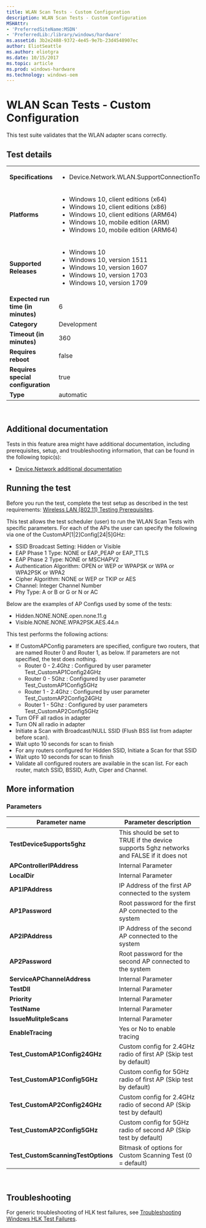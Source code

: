 ```yaml
---
title: WLAN Scan Tests - Custom Configuration
description: WLAN Scan Tests - Custom Configuration
MSHAttr:
- 'PreferredSiteName:MSDN'
- 'PreferredLib:/library/windows/hardware'
ms.assetid: 3b2e2488-9372-4e45-9e7b-23d4548907ec
author: EliotSeattle
ms.author: eliotgra
ms.date: 10/15/2017
ms.topic: article
ms.prod: windows-hardware
ms.technology: windows-oem
---
```


# <span id="p_hlk_test.335b3de2-771f-44a3-90f5-6cc5e7c0d123"></span>WLAN Scan Tests - Custom Configuration


This test suite validates that the WLAN adapter scans correctly.

## Test details
|||
|---|---|
| **Specifications**  | <ul><li>Device.Network.WLAN.SupportConnectionToWiFiAP.ConnectionToWiFiAP</li></ul> |  
| **Platforms**   | <ul><li>Windows 10, client editions (x64)</li><li>Windows 10, client editions (x86)</li><li>Windows 10, client editions (ARM64)</li><li>Windows 10, mobile edition (ARM)</li><li>Windows 10, mobile edition (ARM64)</li></ul> |
| **Supported Releases** | <ul><li>Windows 10</li><li>Windows 10, version 1511</li><li>Windows 10, version 1607</li><li>Windows 10, version 1703</li><li>Windows 10, version 1709</li></ul> |
|**Expected run time (in minutes)**| 6 |
|**Category**| Development |
|**Timeout (in minutes)**| 360 |
|**Requires reboot**| false |
|**Requires special configuration**| true |
|**Type**| automatic |

 

## <span id="Additional_documentation"></span><span id="additional_documentation"></span><span id="ADDITIONAL_DOCUMENTATION"></span>Additional documentation


Tests in this feature area might have additional documentation, including prerequisites, setup, and troubleshooting information, that can be found in the following topic(s):

-   [Device.Network additional documentation](device-network-additional-documentation.md)

## <span id="Running_the_test"></span><span id="running_the_test"></span><span id="RUNNING_THE_TEST"></span>Running the test


Before you run the test, complete the test setup as described in the test requirements: [Wireless LAN (802.11) Testing Prerequisites](wireless-lan--80211--testing-prerequisites.md).

This test allows the test scheduler (user) to run the WLAN Scan Tests with specific parameters. For each of the APs the user can specify the following via one of the CustomAP\[1|2\]Config\[24|5\]GHz:

-   SSID Broadcast Setting: Hidden or Visible
-   EAP Phase 1 Type: NONE or EAP\_PEAP or EAP\_TTLS
-   EAP Phase 2 Type: NONE or MSCHAPV2
-   Authentication Algorithm: OPEN or WEP or WPAPSK or WPA or WPA2PSK or WPA2
-   Cipher Algorithm: NONE or WEP or TKIP or AES
-   Channel: Integer Channel Number
-   Phy Type: A or B or G or N or AC

Below are the examples of AP Configs used by some of the tests:

-   Hidden.NONE.NONE.open.none.11.g
-   Visible.NONE.NONE.WPA2PSK.AES.44.n

This test performs the following actions:

-   If CustomAPConfig parameters are specified, configure two routers, that are named Router 0 and Router 1, as below. If parameters are not specified, the test does nothing.
    -   Router 0 - 2.4Ghz : Configured by user parameter Test\_CustomAP1Config24GHz
    -   Router 0 - 5Ghz : Configured by user parameter Test\_CustomAP1Config5GHz
    -   Router 1 - 2.4Ghz : Configured by user parameter Test\_CustomAP2Config24GHz
    -   Router 1 - 5Ghz : Configured by user parameters Test\_CustomAP2Config5GHz
-   Turn OFF all radios in adapter
-   Turn ON all radio in adapter
-   Initiate a Scan with Broadcast/NULL SSID (Flush BSS list from adapter before scan).
-   Wait upto 10 seconds for scan to finish
-   For any routers configured for Hidden SSID, Initiate a Scan for that SSID
-   Wait upto 10 seconds for scan to finish
-   Validate all configured routers are available in the scan list. For each router, match SSID, BSSID, Auth, Ciper and Channel.

## <span id="More_information"></span><span id="more_information"></span><span id="MORE_INFORMATION"></span>More information


### <span id="Parameters"></span><span id="parameters"></span><span id="PARAMETERS"></span>Parameters

| Parameter name                      | Parameter description                                                                    |
|-------------------------------------|------------------------------------------------------------------------------------------|
| **TestDeviceSupports5ghz**          | This should be set to TRUE if the device supports 5ghz networks and FALSE if it does not |
| **APControllerIPAddress**           | Internal Parameter                                                                       |
| **LocalDir**                        | Internal Parameter                                                                       |
| **AP1IPAddress**                    | IP Address of the first AP connected to the system                                       |
| **AP1Password**                     | Root password for the first AP connected to the system                                   |
| **AP2IPAddress**                    | IP Address of the second AP connected to the system                                      |
| **AP2Password**                     | Root password for the second AP connected to the system                                  |
| **ServiceAPChannelAddress**         | Internal Parameter                                                                       |
| **TestDll**                         | Internal Parameter                                                                       |
| **Priority**                        | Internal Parameter                                                                       |
| **TestName**                        | Internal Parameter                                                                       |
| **IssueMulitpleScans**              | Internal Parameter                                                                       |
| **EnableTracing**                   | Yes or No to enable tracing                                                              |
| **Test\_CustomAP1Config24GHz**      | Custom config for 2.4GHz radio of first AP (Skip test by default)                        |
| **Test\_CustomAP1Config5GHz**       | Custom config for 5GHz radio of first AP (Skip test by default)                          |
| **Test\_CustomAP2Config24GHz**      | Custom config for 2.4GHz radio of second AP (Skip test by default)                       |
| **Test\_CustomAP2Config5GHz**       | Custom config for 5GHz radio of second AP (Skip test by default)                         |
| **Test\_CustomScanningTestOptions** | Bitmask of options for Custom Scanning Test (0 = default)                                |

 

## <span id="Troubleshooting"></span><span id="troubleshooting"></span><span id="TROUBLESHOOTING"></span>Troubleshooting


For generic troubleshooting of HLK test failures, see [Troubleshooting Windows HLK Test Failures](..\user\troubleshooting-windows-hlk-test-failures.md).

 

 






